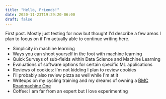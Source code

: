 ```yaml
---
title: "Hello, Friends!"
date: 2020-11-23T19:29:20-06:00
draft: false
---
```


First post. Mostly just testing for now but thought I'd describe a few areas I plan to focus on if I'm actually able to continue writing here.

- Simplicity in machine learning
- Ways you can shoot yourself in the foot with machine learning
- Quick Surveys of sub-fields within Data Science and Machine Learning
- Evaluations of software options for certain specific ML applications
- Reviews of cookies: I'm not kidding I plan to review cookies
- I'll probably also review pizza as well while I'm at it
- Writeups on my cycling training and my dreams of owning a [BMC Roadmachine One](https://us-en.bmc-switzerland.com/roadmachine-one.html)
- Coffee: I am far from an expert but I love experimenting
